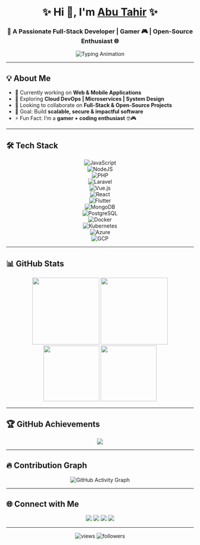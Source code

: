 <!-- Intro Section -->
<h1 align="center">✨ Hi 👋, I'm <a href="https://abutahir.tech">Abu Tahir</a> ✨</h1>
<h3 align="center">🚀 A Passionate Full-Stack Developer | Gamer 🎮 | Open-Source Enthusiast 🌐</h3>

<p align="center">
  <img src="https://readme-typing-svg.herokuapp.com?font=Fira+Code&size=25&pause=1000&color=58B100&width=600&lines=Full-Stack+Developer;Cloud+%26+DevOps+Learner;Open-Source+Contributor;I+Love+Coding+💻;I+Love+Gaming+🎮" alt="Typing Animation" />
</p>

---

## 💡 About Me  
- 🔭 Currently working on **Web & Mobile Applications**  
- 🌱 Exploring **Cloud DevOps | Microservices | System Design**  
- 👯 Looking to collaborate on **Full-Stack & Open-Source Projects**  
- 🎯 Goal: Build **scalable, secure & impactful software**  
- ⚡ Fun Fact: I’m a **gamer + coding enthusiast** 🤓🎮  

---

## 🛠️ Tech Stack  

<div align="center">

![JavaScript](https://img.shields.io/badge/JavaScript-F7DF1E?style=for-the-badge&logo=javascript&logoColor=000)  
![NodeJS](https://img.shields.io/badge/Node.js-339933?style=for-the-badge&logo=node.js&logoColor=white)  
![PHP](https://img.shields.io/badge/PHP-777BB4?style=for-the-badge&logo=php&logoColor=white)  
![Laravel](https://img.shields.io/badge/Laravel-FF2D20?style=for-the-badge&logo=laravel&logoColor=white)  
![Vue.js](https://img.shields.io/badge/Vue.js-42B883?style=for-the-badge&logo=vue.js&logoColor=white)  
![React](https://img.shields.io/badge/React-20232A?style=for-the-badge&logo=react&logoColor=61DAFB)  
![Flutter](https://img.shields.io/badge/Flutter-02569B?style=for-the-badge&logo=flutter&logoColor=white)  
![MongoDB](https://img.shields.io/badge/MongoDB-4EA94B?style=for-the-badge&logo=mongodb&logoColor=white)  
![PostgreSQL](https://img.shields.io/badge/Postgres-316192?style=for-the-badge&logo=postgresql&logoColor=white)  
![Docker](https://img.shields.io/badge/Docker-2496ED?style=for-the-badge&logo=docker&logoColor=white)  
![Kubernetes](https://img.shields.io/badge/Kubernetes-326CE5?style=for-the-badge&logo=kubernetes&logoColor=white)  
![Azure](https://img.shields.io/badge/Azure-0078D4?style=for-the-badge&logo=microsoftazure&logoColor=white)  
![GCP](https://img.shields.io/badge/GCP-4285F4?style=for-the-badge&logo=googlecloud&logoColor=white)  

</div>

---

## 📊 GitHub Stats  

<div align="center">

<img src="https://github-readme-stats.vercel.app/api?username=abu-tahir-0&show_icons=true&theme=radical&hide_border=true&count_private=true" height="180"/>  
<img src="https://nirzak-streak-stats.vercel.app?user=abu-tahir-0&theme=radical&hide_border=true" height="180"/>  

<img src="https://github-profile-summary-cards.vercel.app/api/cards/repos-per-language?username=abu-tahir-0&theme=radical" height="150"/>  
<img src="https://github-profile-summary-cards.vercel.app/api/cards/most-commit-language?username=abu-tahir-0&theme=radical" height="150"/>  

</div>

---

## 🏆 GitHub Achievements  

<p align="center">
  <img src="https://github-profile-trophy.vercel.app/?username=abu-tahir-0&theme=radical&margin-w=10&margin-h=10&no-bg=true&no-frame=true" />
</p>

---

## 🔥 Contribution Graph  

<p align="center">
  <img src="https://github-readme-activity-graph.vercel.app/graph?username=abu-tahir-0&bg_color=000000&color=00ff00&line=00ff00&point=7fff00&area=true&hide_border=true" alt="GitHub Activity Graph" />
</p>

---

## 🌐 Connect with Me  

<p align="center">
  <a href="https://abutahir.tech" target="_blank"><img src="https://img.shields.io/badge/Website-FF7139?style=for-the-badge&logo=firefox&logoColor=white"/></a>
  <a href="https://github.com/abu-tahir-0" target="_blank"><img src="https://img.shields.io/badge/GitHub-100000?style=for-the-badge&logo=github&logoColor=white"/></a>
  <a href="https://linkedin.com/in/abu-tahir-0" target="_blank"><img src="https://img.shields.io/badge/LinkedIn-0A66C2?style=for-the-badge&logo=linkedin&logoColor=white"/></a>
  <a href="mailto:contact@abutahir.in"><img src="https://img.shields.io/badge/Email-EA4335?style=for-the-badge&logo=gmail&logoColor=white"/></a>
</p>

---

<p align="center">
  <img src="https://komarev.com/ghpvc/?username=abu-tahir-0&label=Profile%20Views&color=brightgreen&style=for-the-badge" alt="views" />
  <img src="https://img.shields.io/github/followers/abu-tahir-0?label=Followers&style=for-the-badge&color=blue" alt="followers" />
</p>
